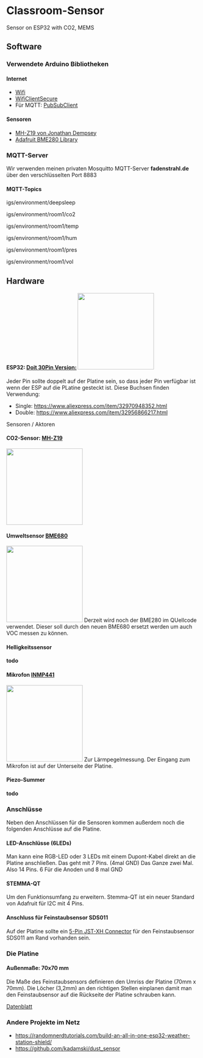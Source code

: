 # Classroom-Sensor
Sensor on ESP32 with CO2, MEMS

## Software

### Verwendete Arduino Bibliotheken

#### Internet
* [Wifi](https://www.arduino.cc/en/Reference/WiFi)
* [WifiClientSecure](https://github.com/espressif/arduino-esp32/tree/master/libraries/WiFiClientSecure)
* Für MQTT: [PubSubClient](https://pubsubclient.knolleary.net/)
#### Sensoren
* [MH-Z19 von Jonathan Dempsey](https://github.com/WifWaf/MH-Z19)
* [Adafruit BME280 Library](https://github.com/adafruit/Adafruit_BME280_Library)

### MQTT-Server
Wir verwenden meinen privaten Mosquitto MQTT-Server **fadenstrahl.de** über den verschlüsselten Port 8883

#### MQTT-Topics
igs/environment/deepsleep

igs/environment/room1/co2

igs/environment/room1/temp

igs/environment/room1/hum

igs/environment/room1/pres

igs/environment/room1/vol


## Hardware

#### ESP32: [Doit 30Pin Version:](https://www.aliexpress.com/item/32959541446.html) <img src="https://ae01.alicdn.com/kf/HTB1_cCCac_vK1RkSmRyq6xwupXaM.jpg" width="200">

Jeder Pin sollte doppelt auf der Platine sein, so dass jeder Pin verfügbar ist wenn der ESP auf die PLatine gesteckt ist. Diese Buchsen finden Verwendung:
* Single: https://www.aliexpress.com/item/32970948352.html 
* Double: https://www.aliexpress.com/item/32956866217.html 

Sensoren / Aktoren

#### CO2-Sensor: [MH-Z19](https://www.aliexpress.com/item/4000212024923.html)
<img src="https://ae01.alicdn.com/kf/H21416e6fddfb46539fdf563d8bf5ec212.jpg" width="200">

#### Umweltsensor [BME680](https://www.aliexpress.com/item/4000049700826.html)
<img src="https://ae01.alicdn.com/kf/H9966c391bc334a649263d5f16d010e0dY.jpg" width="200">
Derzeit wird noch der BME280 im QUellcode verwendet. Dieser soll durch den neuen BME680 ersetzt werden um auch VOC messen zu können.

#### Helligkeitssensor 
**todo**

#### Mikrofon [INMP441](https://www.aliexpress.com/item/32961274528.html)
<img src="https://ae01.alicdn.com/kf/Hb5534b3132464cae9076f58626cec9fdm.jpg" width="200">
Zur Lärmpegelmessung. Der Eingang zum Mikrofon ist auf der Unterseite der Platine. 

#### Piezo-Summer 
**todo**

### Anschlüsse 
Neben den Anschlüssen für die Sensoren kommen außerdem noch die folgenden Anschlüsse auf die Platine.

#### LED-Anschlüsse (6LEDs) 
Man kann eine RGB-LED oder 3 LEDs mit einem Dupont-Kabel direkt an die Platine anschließen. Das geht mit 7 Pins. (4mal GND)
Das Ganze zwei Mal. Also 14 Pins. 6 Für die Anoden und 8 mal GND

#### STEMMA-QT 
Um den Funktionsumfang zu erweitern. Stemma-QT ist ein neuer Standard von Adafruit für I2C mit 4 Pins.

#### Anschluss für Feinstaubsensor SDS011 
Auf der Platine sollte ein [5-Pin JST-XH Connector](https://www.aliexpress.com/item/4000029760504.html) für den Feinstaubsensor SDS011 am Rand vorhanden sein. 


### Die Platine

#### Außenmaße: 70x70 mm
Die Maße des Feinstaubsensors definieren den Umriss der Platine (70mm x 70mm). Die Löcher (3,2mm) an den richtigen Stellen einplanen damit man den Feinstaubsensor auf die Rückseite der Platine schrauben kann.  

[Datenblatt](https://cdn-reichelt.de/documents/datenblatt/X200/SDS011-DATASHEET.pdf)
 

### Andere Projekte im Netz

* https://randomnerdtutorials.com/build-an-all-in-one-esp32-weather-station-shield/ 
* https://github.com/kadamski/dust_sensor 
